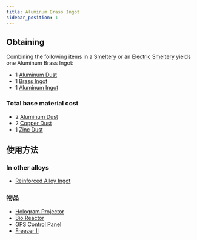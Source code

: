 ```yaml
---
title: Aluminum Brass Ingot
sidebar_position: 1
---
```


## Obtaining

Combining the following items in a [Smeltery](Smeltery) or an [Electric Smeltery](Electric-Smeltery) yields one Aluminum Brass Ingot:

* 1 [Aluminum Dust](Aluminum-Dust)
* 1 [Brass Ingot](Brass-Ingot)
* 1 [Aluminum Ingot](Aluminum-Ingot)

### Total base material cost

* 2 [Aluminum Dust](Aluminum-Dust)
* 2 [Copper Dust](Copper-Dust)
* 1 [Zinc Dust](Zinc-Dust)

## 使用方法

### In other alloys

* [Reinforced Alloy Ingot](Reinforced-Alloy-Ingot)

### 物品

* [Hologram Projector](Hologram-Projector)
* [Bio Reactor](Bio-Reactor)
* [GPS Control Panel](GPS-Control-Panel)
* [Freezer II](Freezer)
